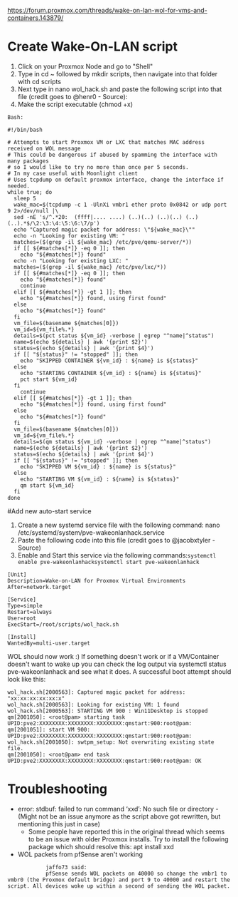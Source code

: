 https://forum.proxmox.com/threads/wake-on-lan-wol-for-vms-and-containers.143879/


# Create Wake-On-LAN script​
1. Click on your Proxmox Node and go to "Shell"​
2. Type in cd ~ followed by mkdir scripts, then navigate into that folder with cd scripts​
3. Next type in nano wol_hack.sh and paste the following script into that file (credit goes to @henr0 - Source):​
4. Make the script executable (chmod +x)

```
Bash:

#!/bin/bash

# Attempts to start Proxmox VM or LXC that matches MAC address received on WOL message
# This could be dangerous if abused by spamming the interface with many packages
# so I would like to try no more than once per 5 seconds.
# In my case useful with Moonlight client
# Uses tcpdump on default proxmox interface, change the interface if needed.
while true; do
  sleep 5
  wake_mac=$(tcpdump -c 1 -UlnXi vmbr1 ether proto 0x0842 or udp port 9 2>/dev/null |\
  sed -nE 's/^.*20:  (ffff|.... ....) (..)(..) (..)(..) (..)(..).*$/\2:\3:\4:\5:\6:\7/p')
  echo "Captured magic packet for address: \"${wake_mac}\""
  echo -n "Looking for existing VM: "
  matches=($(grep -il ${wake_mac} /etc/pve/qemu-server/*))
  if [[ ${#matches[*]} -eq 0 ]]; then
    echo "${#matches[*]} found"
  echo -n "Looking for existing LXC: "
  matches=($(grep -il ${wake_mac} /etc/pve/lxc/*))
  if [[ ${#matches[*]} -eq 0 ]]; then
    echo "${#matches[*]} found"
    continue
  elif [[ ${#matches[*]} -gt 1 ]]; then
    echo "${#matches[*]} found, using first found"
  else
    echo "${#matches[*]} found"
  fi
  vm_file=$(basename ${matches[0]})
  vm_id=${vm_file%.*}
  details=$(pct status ${vm_id} -verbose | egrep "^name|^status")
  name=$(echo ${details} | awk '{print $2}')
  status=$(echo ${details} | awk '{print $4}')
  if [[ "${status}" != "stopped" ]]; then
    echo "SKIPPED CONTAINER ${vm_id} : ${name} is ${status}"
  else
    echo "STARTING CONTAINER ${vm_id} : ${name} is ${status}"
    pct start ${vm_id}
  fi
    continue
  elif [[ ${#matches[*]} -gt 1 ]]; then
    echo "${#matches[*]} found, using first found"
  else
    echo "${#matches[*]} found"
  fi
  vm_file=$(basename ${matches[0]})
  vm_id=${vm_file%.*}
  details=$(qm status ${vm_id} -verbose | egrep "^name|^status")
  name=$(echo ${details} | awk '{print $2}')
  status=$(echo ${details} | awk '{print $4}')
  if [[ "${status}" != "stopped" ]]; then
    echo "SKIPPED VM ${vm_id} : ${name} is ${status}"
  else
    echo "STARTING VM ${vm_id} : ${name} is ${status}"
    qm start ${vm_id}
  fi
done
```


#Add new auto-start service​
1. Create a new systemd service file with the following command: nano /etc/systemd/system/pve-wakeonlanhack.service​
2. Paste the following code into this file (credit goes to @jacobxtyler - Source)
3. Enable and Start this service via the following commands:​
```systemctl enable pve-wakeonlanhack​```
```systemctl start pve-wakeonlanhack​```

```
[Unit]
Description=Wake-on-LAN for Proxmox Virtual Environments
After=network.target

[Service]
Type=simple
Restart=always
User=root
ExecStart=/root/scripts/wol_hack.sh

[Install]
WantedBy=multi-user.target
```


WOL should now work :) 
If something doesn't work or if a VM/Container doesn't want to wake up you can check the log output via systemctl status pve-wakeonlanhack and see what it does. A successful boot attempt should look like this:

```
wol_hack.sh[2000563]: Captured magic packet for address: "xx:xx:xx:xx:xx:x"
wol_hack.sh[2000563]: Looking for existing VM: 1 found
wol_hack.sh[2000563]: STARTING VM 900 : Win11Desktop is stopped
qm[2001050]: <root@pam> starting task UPID:pve2:XXXXXXXX:XXXXXXXX:XXXXXXXX:qmstart:900:root@pam:
qm[2001051]: start VM 900: UPID:pve2:XXXXXXXX:XXXXXXXX:XXXXXXXX:qmstart:900:root@pam:
wol_hack.sh[2001050]: swtpm_setup: Not overwriting existing state file.
qm[2001050]: <root@pam> end task UPID:pve2:XXXXXXXX:XXXXXXXX:XXXXXXXX:qmstart:900:root@pam: OK
```

# Troubleshooting​


- error: stdbuf: failed to run command ‘xxd’: No such file or directory
        - (Might not be an issue anymore as the script above got rewritten, but mentioning this just in case)
	- Some people have reported this in the original thread which seems to be an issue with older Proxmox installs. Try to install the following package which should resolve this: apt install xxd
- WOL packets from pfSense aren't working
```
            jaffo73 said:
            pfSense sends WOL packets on 40000 so change the vmbr1 to vmbr0 (the Proxmox default bridge) and port 9 to 40000 and restart the script. All devices woke up within a second of sending the WOL packet. 
```
